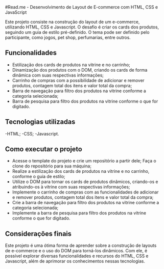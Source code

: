 #Read.me - Desenvolvimento de Layout de E-commerce com HTML, CSS e JavaScript

Este projeto consiste na construção do layout de um e-commerce, utilizando HTML, CSS e Javascript. O desafio é criar os cards dos produtos, 
seguindo um guia de estilo pré-definido. O tema pode ser definido pelo participante, como jogos, pet shop, perfumarias, entre outros.

## Funcionalidades

- Estilização dos cards de produtos na vitrine e no carrinho;
- Dinamização dos produtos com o DOM, criando os cards de forma dinâmica com suas respectivas informações;
- Carrinho de compras com a possibilidade de adicionar e remover produtos, contagem total dos itens e valor total da compra;
- Barra de navegação para filtro dos produtos na vitrine conforme a categoria selecionada;
- Barra de pesquisa para filtro dos produtos na vitrine conforme o que for digitado.

## Tecnologias utilizadas

-HTML;
-CSS;
-Javascript.

## Como executar o projeto

- Acesse o template do projeto e crie um repositório a partir dele;
 Faça o clone do repositório para sua máquina;
- Realize a estilização dos cards de produtos na vitrine e no carrinho, conforme o guia de estilo;
- Utilize o DOM para tornar os cards de produtos dinâmicos, criando-os e atribuindo-os à vitrine com suas respectivas informações;
- Implemente o carrinho de compras com as funcionalidades de adicionar e remover produtos, contagem total dos itens e valor total da compra;
- Crie a barra de navegação para filtro dos produtos na vitrine conforme a categoria selecionada;
- Implemente a barra de pesquisa para filtro dos produtos na vitrine conforme o que for digitado.

## Considerações finais

Este projeto é uma ótima forma de aprender sobre a construção de layouts de e-commerce e o uso do DOM para torná-los dinâmicos. Com ele, é possível 
explorar diversas funcionalidades e recursos do HTML, CSS e Javascript, além de aprimorar os conhecimentos nessas tecnologias.
